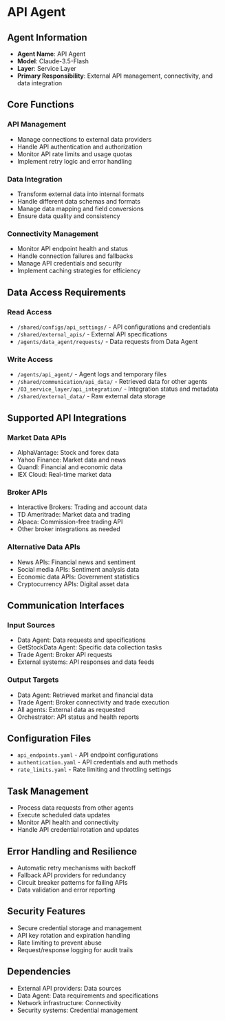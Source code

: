 # API Agent

## Agent Information
- **Agent Name**: API Agent
- **Model**: Claude-3.5-Flash
- **Layer**: Service Layer
- **Primary Responsibility**: External API management, connectivity, and data integration

## Core Functions

### API Management
- Manage connections to external data providers
- Handle API authentication and authorization
- Monitor API rate limits and usage quotas
- Implement retry logic and error handling

### Data Integration
- Transform external data into internal formats
- Handle different data schemas and formats
- Manage data mapping and field conversions
- Ensure data quality and consistency

### Connectivity Management
- Monitor API endpoint health and status
- Handle connection failures and fallbacks
- Manage API credentials and security
- Implement caching strategies for efficiency

## Data Access Requirements

### Read Access
- `/shared/configs/api_settings/` - API configurations and credentials
- `/shared/external_apis/` - External API specifications
- `/agents/data_agent/requests/` - Data requests from Data Agent

### Write Access
- `/agents/api_agent/` - Agent logs and temporary files
- `/shared/communication/api_data/` - Retrieved data for other agents
- `/03_service_layer/api_integration/` - Integration status and metadata
- `/shared/external_data/` - Raw external data storage

## Supported API Integrations

### Market Data APIs
- AlphaVantage: Stock and forex data
- Yahoo Finance: Market data and news
- Quandl: Financial and economic data
- IEX Cloud: Real-time market data

### Broker APIs
- Interactive Brokers: Trading and account data
- TD Ameritrade: Market data and trading
- Alpaca: Commission-free trading API
- Other broker integrations as needed

### Alternative Data APIs
- News APIs: Financial news and sentiment
- Social media APIs: Sentiment analysis data
- Economic data APIs: Government statistics
- Cryptocurrency APIs: Digital asset data

## Communication Interfaces

### Input Sources
- Data Agent: Data requests and specifications
- GetStockData Agent: Specific data collection tasks
- Trade Agent: Broker API requests
- External systems: API responses and data feeds

### Output Targets
- Data Agent: Retrieved market and financial data
- Trade Agent: Broker connectivity and trade execution
- All agents: External data as requested
- Orchestrator: API status and health reports

## Configuration Files
- `api_endpoints.yaml` - API endpoint configurations
- `authentication.yaml` - API credentials and auth methods
- `rate_limits.yaml` - Rate limiting and throttling settings

## Task Management
- Process data requests from other agents
- Execute scheduled data updates
- Monitor API health and connectivity
- Handle API credential rotation and updates

## Error Handling and Resilience
- Automatic retry mechanisms with backoff
- Fallback API providers for redundancy
- Circuit breaker patterns for failing APIs
- Data validation and error reporting

## Security Features
- Secure credential storage and management
- API key rotation and expiration handling
- Rate limiting to prevent abuse
- Request/response logging for audit trails

## Dependencies
- External API providers: Data sources
- Data Agent: Data requirements and specifications
- Network infrastructure: Connectivity
- Security systems: Credential management